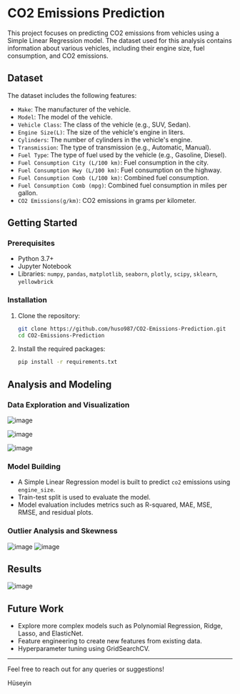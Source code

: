 # CO2 Emissions Prediction

This project focuses on predicting CO2 emissions from vehicles using a Simple Linear Regression model. The dataset used for this analysis contains information about various vehicles, including their engine size, fuel consumption, and CO2 emissions.

## Dataset

The dataset includes the following features:
- `Make`: The manufacturer of the vehicle.
- `Model`: The model of the vehicle.
- `Vehicle Class`: The class of the vehicle (e.g., SUV, Sedan).
- `Engine Size(L)`: The size of the vehicle's engine in liters.
- `Cylinders`: The number of cylinders in the vehicle's engine.
- `Transmission`: The type of transmission (e.g., Automatic, Manual).
- `Fuel Type`: The type of fuel used by the vehicle (e.g., Gasoline, Diesel).
- `Fuel Consumption City (L/100 km)`: Fuel consumption in the city.
- `Fuel Consumption Hwy (L/100 km)`: Fuel consumption on the highway.
- `Fuel Consumption Comb (L/100 km)`: Combined fuel consumption.
- `Fuel Consumption Comb (mpg)`: Combined fuel consumption in miles per gallon.
- `CO2 Emissions(g/km)`: CO2 emissions in grams per kilometer.

## Getting Started

### Prerequisites

- Python 3.7+
- Jupyter Notebook
- Libraries: `numpy`, `pandas`, `matplotlib`, `seaborn`, `plotly`, `scipy`, `sklearn`, `yellowbrick`

### Installation

1. Clone the repository:
    ```bash
    git clone https://github.com/huso987/CO2-Emissions-Prediction.git
    cd CO2-Emissions-Prediction
    ```

2. Install the required packages:
    ```bash
    pip install -r requirements.txt
    ```

## Analysis and Modeling

### Data Exploration and Visualization

![image](https://github.com/user-attachments/assets/f43a0eb1-1332-4067-b544-d5086838c2b9)

![image](https://github.com/user-attachments/assets/d50346d8-e1ea-444e-9832-c9da97b841fc)

![image](https://github.com/user-attachments/assets/62b0528f-26d9-4bd8-94b0-370d57020bd3)


### Model Building

- A Simple Linear Regression model is built to predict `co2` emissions using `engine_size`.
- Train-test split is used to evaluate the model.
- Model evaluation includes metrics such as R-squared, MAE, MSE, RMSE, and residual plots.

### Outlier Analysis and Skewness

![image](https://github.com/user-attachments/assets/e8d5fab9-0ef8-4efd-8fa7-940944c821a6)                        ![image](https://github.com/user-attachments/assets/a7d8ba05-4169-469c-894d-17137d5bf55e)


## Results

![image](https://github.com/user-attachments/assets/c6fc7cca-9769-44e5-abf2-47d03b032c33)


## Future Work

- Explore more complex models such as Polynomial Regression, Ridge, Lasso, and ElasticNet.
- Feature engineering to create new features from existing data.
- Hyperparameter tuning using GridSearchCV.


---

Feel free to reach out for any queries or suggestions!

Hüseyin
